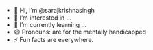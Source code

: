 - 👋 Hi, I’m @sarajkrishnasingh
- 👀 I’m interested in ...
- 🌱 I’m currently learning ...
- 😄 Pronouns: are for the mentally handicapped
- ⚡ Fun facts are everywhere.

